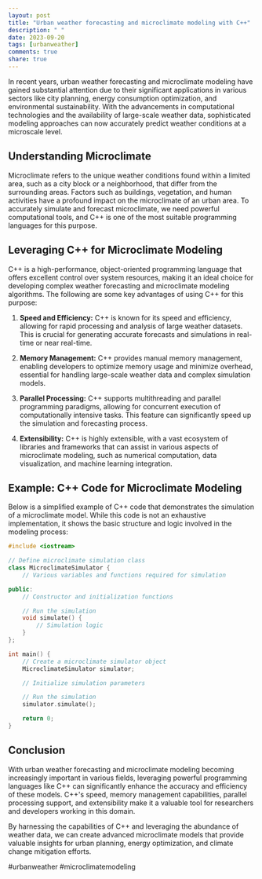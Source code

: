 ```yaml
---
layout: post
title: "Urban weather forecasting and microclimate modeling with C++"
description: " "
date: 2023-09-20
tags: [urbanweather]
comments: true
share: true
---
```


In recent years, urban weather forecasting and microclimate modeling have gained substantial attention due to their significant applications in various sectors like city planning, energy consumption optimization, and environmental sustainability. With the advancements in computational technologies and the availability of large-scale weather data, sophisticated modeling approaches can now accurately predict weather conditions at a microscale level.

## Understanding Microclimate

Microclimate refers to the unique weather conditions found within a limited area, such as a city block or a neighborhood, that differ from the surrounding areas. Factors such as buildings, vegetation, and human activities have a profound impact on the microclimate of an urban area. To accurately simulate and forecast microclimate, we need powerful computational tools, and C++ is one of the most suitable programming languages for this purpose.

## Leveraging C++ for Microclimate Modeling

C++ is a high-performance, object-oriented programming language that offers excellent control over system resources, making it an ideal choice for developing complex weather forecasting and microclimate modeling algorithms. The following are some key advantages of using C++ for this purpose:

1. **Speed and Efficiency:** C++ is known for its speed and efficiency, allowing for rapid processing and analysis of large weather datasets. This is crucial for generating accurate forecasts and simulations in real-time or near real-time.

2. **Memory Management:** C++ provides manual memory management, enabling developers to optimize memory usage and minimize overhead, essential for handling large-scale weather data and complex simulation models.

3. **Parallel Processing:** C++ supports multithreading and parallel programming paradigms, allowing for concurrent execution of computationally intensive tasks. This feature can significantly speed up the simulation and forecasting process.

4. **Extensibility:** C++ is highly extensible, with a vast ecosystem of libraries and frameworks that can assist in various aspects of microclimate modeling, such as numerical computation, data visualization, and machine learning integration.

## Example: C++ Code for Microclimate Modeling

Below is a simplified example of C++ code that demonstrates the simulation of a microclimate model. While this code is not an exhaustive implementation, it shows the basic structure and logic involved in the modeling process:

```cpp
#include <iostream>

// Define microclimate simulation class
class MicroclimateSimulator {
    // Various variables and functions required for simulation

public:
    // Constructor and initialization functions

    // Run the simulation
    void simulate() {
        // Simulation logic
    }
};

int main() {
    // Create a microclimate simulator object
    MicroclimateSimulator simulator;

    // Initialize simulation parameters

    // Run the simulation
    simulator.simulate();

    return 0;
}
```

## Conclusion

With urban weather forecasting and microclimate modeling becoming increasingly important in various fields, leveraging powerful programming languages like C++ can significantly enhance the accuracy and efficiency of these models. C++'s speed, memory management capabilities, parallel processing support, and extensibility make it a valuable tool for researchers and developers working in this domain.

By harnessing the capabilities of C++ and leveraging the abundance of weather data, we can create advanced microclimate models that provide valuable insights for urban planning, energy optimization, and climate change mitigation efforts.

#urbanweather #microclimatemodeling